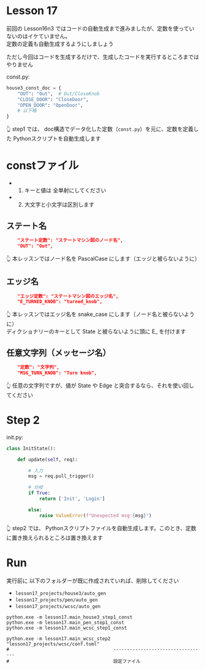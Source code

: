 # Lesson 17

前回の Lesson16n3 ではコードの自動生成まで進みましたが、定数を使っていないのはイケていません。  
定数の定義も自動生成するようにしましょう  

ただし今回はコードを生成するだけで、生成したコードを実行するところまではやりません  

const.py:  

```python
house3_const_doc = {
    "OUT": "Out",  # Out/CloseKnob
    "CLOSE_DOOR": "CloseDoor",
    "OPEN_DOOR": "OpenDoor",
    # 以下略
}
```

👆 step1 では、 doc構造でデータ化した定数（`const.py`）を元に、定数を定義した Pythonスクリプトを自動生成します  


# constファイル

* 1. キーと値は 全単射にしてください
* 2. 大文字と小文字は区別します

## ステート名

```json
    "ステート定数": "ステートマシン図のノード名",
    "OUT": "Out",
```

👆 本レッスンではノード名を PascalCase にします（エッジと被らないように）  

## エッジ名

```json
    "エッジ定数": "ステートマシン図のエッジ名",
    "E_TURNED_KNOB": "turned_knob",
```

👆 本レッスンではエッジ名を snake_case にします（ノード名と被らないように）  
ディクショナリーのキーとして State と被らないように頭に E_ を付けます  

## 任意文字列（メッセージ名）

```json
    "定数": "文字列",
    "MSG_TURN_KNOB": "Turn knob",
```

👆 任意の文字列ですが、値が State や Edge と突合するなら、それを使い回してください


# Step 2

init.py:  

```python
class InitState():

    def update(self, req):

        # 入力
        msg = req.pull_trigger()

        # 分岐
        if True:
            return ['Init', 'Login']

        else:
            raise ValueError(f"Unexpected msg:{msg}")
```

👆 step2 では、 Pythonスクリプトファイルを自動生成します。このとき、定数に置き換えられるところは置き換えます  


# Run

実行前に 以下のフォルダーが既に作成されていれば、削除してください  

* `lesson17_projects/house3/auto_gen`
* `lesson17_projects/pen/auto_gen`
* `lesson17_projects/wcsc/auto_gen`


```shell
python.exe -m lesson17.main_house3_step1_const
python.exe -m lesson17.main_pen_step1_const
python.exe -m lesson17.main_wcsc_step1_const

python.exe -m lesson17.main_wcsc_step2 "lesson17_projects/wcsc/conf.toml"
#                                      ----------------------------------
#                                      設定ファイル
```
